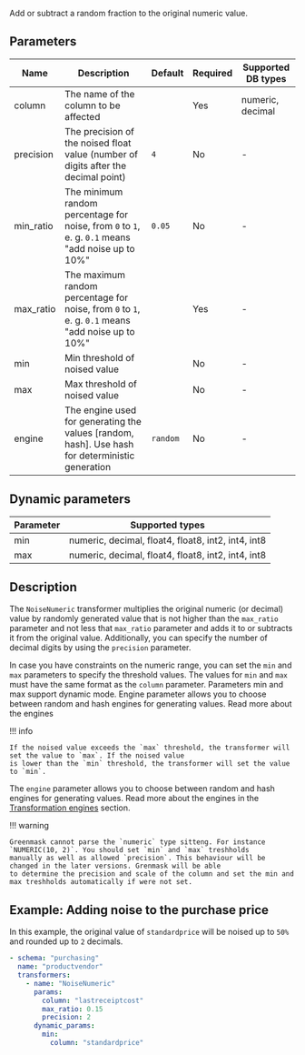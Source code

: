 Add or subtract a random fraction to the original numeric value.

## Parameters

| Name      | Description                                                                                       | Default  | Required | Supported DB types |
|-----------|---------------------------------------------------------------------------------------------------|----------|----------|--------------------|
| column    | The name of the column to be affected                                                             |          | Yes      | numeric, decimal   |
| precision | The precision of the noised float value (number of digits after the decimal point)                | `4`      | No       | -                  |
| min_ratio | The minimum random percentage for noise, from `0` to `1`, e. g. `0.1` means "add noise up to 10%" | `0.05`   | No       | -                  |
| max_ratio | The maximum random percentage for noise, from `0` to `1`, e. g. `0.1` means "add noise up to 10%" |          | Yes      | -                  |
| min       | Min threshold of noised value                                                                     |          | No       | -                  |
| max       | Max threshold of noised value                                                                     |          | No       | -                  |
| engine    | The engine used for generating the values [random, hash]. Use hash for deterministic generation   | `random` | No       | -                  |

## Dynamic parameters

| Parameter | Supported types                                    |
|-----------|----------------------------------------------------|
| min       | numeric, decimal, float4, float8, int2, int4, int8 |
| max       | numeric, decimal, float4, float8, int2, int4, int8 |

## Description

The `NoiseNumeric` transformer multiplies the original numeric (or decimal) value by randomly generated value that is
not higher than the `max_ratio` parameter and not less that `max_ratio` parameter and adds it to or subtracts it from
the original value. Additionally, you can specify the number of decimal digits by using the `precision` parameter.

In case you have constraints on the numeric range, you can set the `min` and `max` parameters to specify the threshold
values. The values for `min` and `max` must have the same format as the `column` parameter. Parameters min and max
support dynamic mode. Engine parameter allows you to choose between random and hash engines for generating values. Read
more about the engines

!!! info

    If the noised value exceeds the `max` threshold, the transformer will set the value to `max`. If the noised value
    is lower than the `min` threshold, the transformer will set the value to `min`.

The `engine` parameter allows you to choose between random and hash engines for generating values. Read more about the
engines in the [Transformation engines](../transformation_engines.md) section.

!!! warning

    Greenmask cannot parse the `numeric` type sitteng. For instance `NUMERIC(10, 2)`. You should set `min` and `max` treshholds
    manually as well as allowed `precision`. This behaviour will be changed in the later versions. Grenmask will be able
    to determine the precision and scale of the column and set the min and max treshholds automatically if were not set.

## Example: Adding noise to the purchase price

In this example, the original value of `standardprice` will be noised up to `50%` and rounded up to `2` decimals.

``` yaml title="NoiseNumeric transformer example"
- schema: "purchasing"
  name: "productvendor"
  transformers:
    - name: "NoiseNumeric"
      params:
        column: "lastreceiptcost"
        max_ratio: 0.15
        precision: 2
      dynamic_params:
        min:
          column: "standardprice"
```
